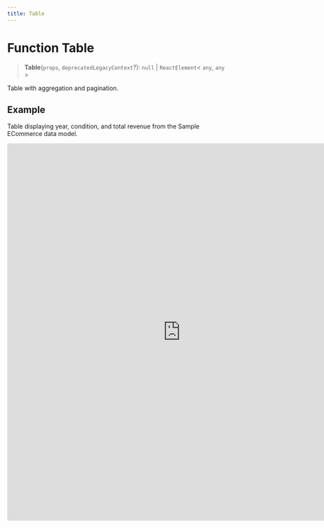 ```yaml
---
title: Table
---
```


# Function Table

> **Table**(`props`, `deprecatedLegacyContext`?): `null` \| `ReactElement`\< `any`, `any` \>

Table with aggregation and pagination.

## Example

Table displaying year, condition, and total revenue from the Sample ECommerce data model.

<iframe
 src='https://csdk-playground.sisense.com/?example=tables%2Faggregated-table&mode=docs'
 width=800
 height=870
 style='border:none;'
/>

## Parameters

| Parameter | Type | Description |
| :------ | :------ | :------ |
| `props` | [`TableProps`](../interfaces/interface.TableProps.md) | Table properties |
| `deprecatedLegacyContext`? | `any` | ::: warning Deprecated<br /><br />:::<br /><br />**See**<br /><br />[React Docs](https://legacy.reactjs.org/docs/legacy-context.html#referencing-context-in-lifecycle-methods) |

## Returns

`null` \| `ReactElement`\< `any`, `any` \>

Table component
